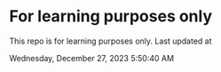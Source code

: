 # For learning purposes only
This repo is for learning purposes only.
Last updated at

Wednesday, December 27, 2023 5:50:40 AM

